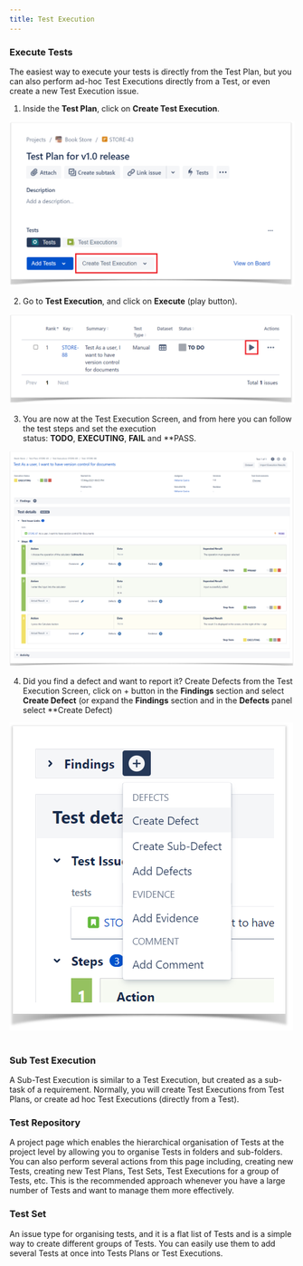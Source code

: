 ```yaml
---
title: Test Execution
---
```


### Execute Tests
 
The easiest way to execute your tests is directly from the Test Plan, but you can also perform ad-hoc Test Executions directly from a Test, or even create a new Test Execution issue. 

1. Inside the **Test Plan**, click on **Create Test Execution**.  

![Excecution.png](./static/Excecution.png)

2. Go to **Test Execution**, and click on **Execute** (play button).  

![Excecution1.png](./static/Excecution1.png)

3. You are now at the Test Execution Screen, and from here you can follow the test steps and set the execution status: **TODO**, **EXECUTING**, **FAIL** and **PASS.  

![Excecution2.png](./static/Excecution2.png)

4. Did you find a defect and want to report it? Create Defects from the Test Execution Screen, click on + button in the **Findings** section and select **Create Defect** (or expand the **Findings** section and in the **Defects** panel select **Create Defect)  

![AddDefect.png](./static/AddDefect.png)
        
### Sub Test Execution

A Sub-Test Execution is similar to a Test Execution, but created as a sub-task of a requirement.
Normally, you will create Test Executions from Test Plans, or create ad hoc Test Executions (directly from a Test).

### Test Repository  

A project page which enables the hierarchical organisation of Tests at the project level by allowing you to organise Tests in folders and sub-folders. You can also perform several actions from this page including, creating new Tests, creating new Test Plans, Test Sets, Test Executions for a group of Tests, etc. This is the recommended approach whenever you have a large number of Tests and want to manage them more effectively.

### Test Set

An issue type for organising tests, and it is a flat list of Tests and is a simple way to create different groups of Tests. You can easily use them to add several Tests at once into Tests Plans or Test Executions.